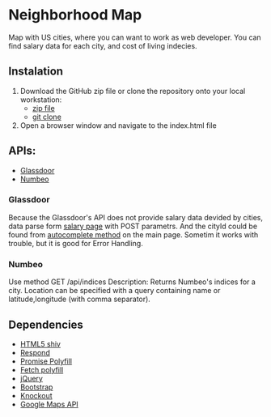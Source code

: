 # Neighborhood Map
Map with US cities, where you can want to work as web developer. You can find salary data for each city, and cost of living indecies.

## Instalation
1. Download the GitHub zip file or clone the repository onto your local workstation: 
	* [zip file](https://github.com/a-yasinsky/frontend-nanodegree-neighborhood-map/archive/master.zip)
	* [git clone](https://github.com/a-yasinsky/frontend-nanodegree-neighborhood-map.git)
2. Open a browser window and navigate to the index.html file

## APIs:
* [Glassdoor](https://www.glassdoor.com/developer/index.htm)
* [Numbeo](https://www.numbeo.com/api/doc.jsp)

### Glassdoor
Because the Glassdoor's API does not provide salary data devided by cities, data parse form [salary page](https://www.glassdoor.com/Salaries/company-salaries.htm) with POST parametrs. And the cityId could be found from [autocomplete method](https://www.glassdoor.com/findPopularLocationAjax.htm) on the main page.
Sometim it works with trouble, but it is good for Error Handling.

### Numbeo
Use method GET /api/indices
Description: Returns Numbeo's indices for a city. Location can be specified with a query containing name or latitude,longitude (with comma separator).

## Dependencies

* [HTML5 shiv](https://github.com/aFarkas/html5shiv) 
* [Respond](https://github.com/scottjehl/Respond/) 
* [Promise Polyfill](https://github.com/taylorhakes/promise-polyfill)
* [Fetch polyfill](https://github.com/github/fetch)
* [jQuery](https://jquery.com/)
* [Bootstrap](http://getbootstrap.com/)
* [Knockout](http://knockoutjs.com/)
* [Google Maps API](https://developers.google.com/maps/documentation/javascript/)

